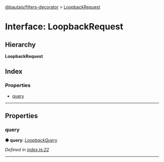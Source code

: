 [@bautajs/filters-decorator](../README.md) > [LoopbackRequest](../interfaces/loopbackrequest.md)

# Interface: LoopbackRequest

## Hierarchy

**LoopbackRequest**

## Index

### Properties

* [query](loopbackrequest.md#query)

---

## Properties

<a id="query"></a>

###  query

**● query**: *[LoopbackQuery](loopbackquery.md)*

*Defined in [index.ts:22](https://github.axa.com/Digital/bauta-nodejs/blob/167ddcc/packages/bautajs-filters-decorator/src/index.ts#L22)*

___

